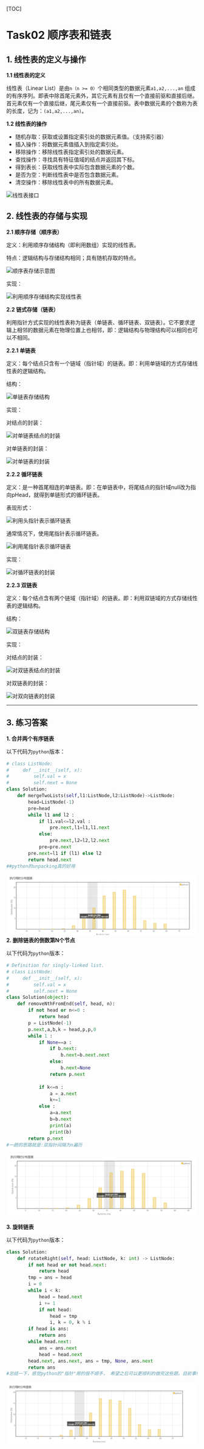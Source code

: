 [TOC]



# Task02 顺序表和链表

## 1. 线性表的定义与操作

**1.1 线性表的定义**

线性表（Linear List）是由`n（n >= 0）`个相同类型的数据元素`a1,a2,...,an` 组成的有序序列。即表中除首尾元素外，其它元素有且仅有一个直接前驱和直接后继。首元素仅有一个直接后继，尾元素仅有一个直接前驱。表中数据元素的个数称为表的长度，记为：`(a1,a2,...,an)`。


**1.2 线性表的操作**
- 随机存取：获取或设置指定索引处的数据元素值。（支持索引器）
- 插入操作：将数据元素值插入到指定索引处。
- 移除操作：移除线性表指定索引处的数据元素。
- 查找操作：寻找具有特征值域的结点并返回其下标。
- 得到表长：获取线性表中实际包含数据元素的个数。
- 是否为空：判断线性表中是否包含数据元素。
- 清空操作：移除线性表中的所有数据元素。

![线性表接口](https://img-blog.csdnimg.cn/20191219081504351.png)

## 2. 线性表的存储与实现

**2.1 顺序存储（顺序表）**

定义：利用顺序存储结构（即利用数组）实现的线性表。

特点：逻辑结构与存储结构相同；具有随机存取的特点。

![顺序表存储示意图](https://img-blog.csdnimg.cn/20191219081751681.png)

实现：

![利用顺序存储结构实现线性表](https://img-blog.csdnimg.cn/20191219082422397.png)



**2.2 链式存储（链表）**

利用指针方式实现的线性表称为链表（单链表、循环链表、双链表）。它不要求逻辑上相邻的数据元素在物理位置上也相邻，即：逻辑结构与物理结构可以相同也可以不相同。

**2.2.1 单链表**

定义：每个结点只含有一个链域（指针域）的链表。即：利用单链域的方式存储线性表的逻辑结构。

结构：

![单链表存储结构](https://img-blog.csdnimg.cn/201912190831277.png)

实现：

对结点的封装：

![对单链表结点的封装](https://img-blog.csdnimg.cn/20191219083410202.png)




对单链表的封装：

![对单链表的封装](https://img-blog.csdnimg.cn/20191219084222597.png)





**2.2.2 循环链表**

定义：是一种首尾相连的单链表。即：在单链表中，将尾结点的指针域null改为指向pHead，就得到单链形式的循环链表。

表现形式：

![利用头指针表示循环链表](https://img-blog.csdnimg.cn/20191219084644144.png)

通常情况下，使用尾指针表示循环链表。

![利用尾指针表示循环链表](https://img-blog.csdnimg.cn/20191219084747468.png)

实现：

![对循环链表的封装](https://img-blog.csdnimg.cn/20191219084946540.png)




**2.2.3 双链表**

定义：每个结点含有两个链域（指针域）的链表。即：利用双链域的方式存储线性表的逻辑结构。

结构：

![双链表存储结构](https://img-blog.csdnimg.cn/20191219085239419.png)

实现：

对结点的封装：

![对双链表结点的封装](https://img-blog.csdnimg.cn/20191219085534618.png)



对双链表的封装：

![对双向链表的封装](https://img-blog.csdnimg.cn/2019121909023162.png)





---
## 3. 练习答案

**1. 合并两个有序链表**

以下代码为`python`版本：

```python
# class ListNode:
#     def __init__(self, x):
#         self.val = x
#         self.next = None
class Solution:
    def mergeTwoLists(self,l1:ListNode,l2:ListNode)->ListNode:
        head=ListNode(-1)
        pre=head
        while l1 and l2 : 
            if l1.val<=l2.val :
                pre.next,l1=l1,l1.next
            else:
                pre.next,l2=l2,l2.next
            pre=pre.next
        pre.next=l1 if (l1) else l2
        return head.next
##python的unpacking真的好用

```
![submit1](https://github.com/ElliotQi/data_structure/blob/master/Image/Day2_merge.jpg)
**2. 删除链表的倒数第N个节点**

 以下代码为`python`版本：
 
```python
# Definition for singly-linked list.
# class ListNode:
#     def __init__(self, x):
#         self.val = x
#         self.next = None
class Solution(object):
    def removeNthFromEnd(self, head, n):
        if not head or n<=0 :
            return head
        p = ListNode(-1)
        p.next,a,b,k = head,p,p,0
        while 1 :
            if None==a :
                if b.next:
                    b.next=b.next.next
                else:
                    b.next=None
                return p.next

            if k<=n :
                a = a.next
                k+=1
            else :
                a=a.next
                b=b.next
                print(a)
                print(b)
        return p.next
#一趟的思路就是:双指针间隔为n遍历
```
![submit2](https://github.com/ElliotQi/data_structure/blob/master/Image/Day2_removeFEnd.jpg)



**3. 旋转链表**

以下代码为`python`版本：

```python
class Solution:
    def rotateRight(self, head: ListNode, k: int) -> ListNode:
        if not head or not head.next:
            return head
        tmp = ans = head
        i = 0
        while i < k:
            head = head.next
            i += 1
            if not head:
                head = tmp
                i, k = 0, k % i
        if head is ans:
            return ans
        while head.next:
            ans = ans.next
            head = head.next
        head.next, ans.next, ans = tmp, None, ans.next
        return ans
#总结一下，感觉python的"指针"用的很不顺手， 希望之后可以更顺利的做完这些题。目前事情都基本完善，可以专心更新github了。
```
![submit2](https://github.com/ElliotQi/data_structure/blob/master/Image/Day2_RotateRight.jpg)
